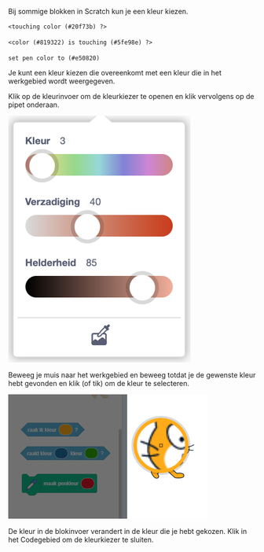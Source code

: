 Bij sommige blokken in Scratch kun je een kleur kiezen.

```blocks3
<touching color (#20f73b) ?>

<color (#819322) is touching (#5fe98e) ?>

set pen color to (#e50820)
```

Je kunt een kleur kiezen die overeenkomt met een kleur die in het werkgebied wordt weergegeven.

Klik op de kleurinvoer om de kleurkiezer te openen en klik vervolgens op de pipet onderaan.

![](images/eye-dropper-tool.png)

Beweeg je muis naar het werkgebied en beweeg totdat je de gewenste kleur hebt gevonden en klik (of tik) om de kleur te selecteren.

![](images/eye-dropper-stage.png)

De kleur in de blokinvoer verandert in de kleur die je hebt gekozen. Klik in het Codegebied om de kleurkiezer te sluiten.
